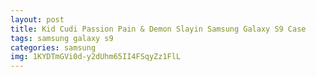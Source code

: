 ```yaml
---
layout: post
title: Kid Cudi Passion Pain & Demon Slayin Samsung Galaxy S9 Case
tags: samsung galaxy s9
categories: samsung
img: 1KYDTmGVi0d-y2dUhm65II4FSqyZz1FlL
---
```

